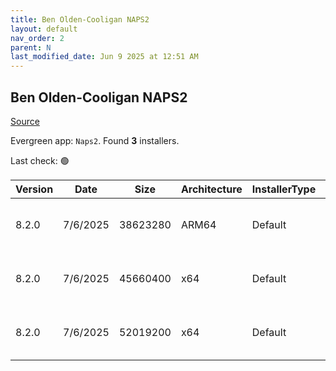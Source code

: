 ```yaml
---
title: Ben Olden-Cooligan NAPS2
layout: default
nav_order: 2
parent: N
last_modified_date: Jun 9 2025 at 12:51 AM
---
```


## Ben Olden-Cooligan NAPS2

[Source](https://www.naps2.com/)

Evergreen app: `Naps2`. Found **3** installers.

Last check: 🟢

| Version | Date     | Size     | Architecture | InstallerType | Type | URI                                                                                                                                                                          |
| ------- | -------- | -------- | ------------ | ------------- | ---- | ---------------------------------------------------------------------------------------------------------------------------------------------------------------------------- |
| 8.2.0   | 7/6/2025 | 38623280 | ARM64        | Default       | exe  | [https://github.com/cyanfish/naps2/releases/download/v8.2.0/naps2-8.2.0-win-arm64.exe](https://github.com/cyanfish/naps2/releases/download/v8.2.0/naps2-8.2.0-win-arm64.exe) |
| 8.2.0   | 7/6/2025 | 45660400 | x64          | Default       | exe  | [https://github.com/cyanfish/naps2/releases/download/v8.2.0/naps2-8.2.0-win-x64.exe](https://github.com/cyanfish/naps2/releases/download/v8.2.0/naps2-8.2.0-win-x64.exe)     |
| 8.2.0   | 7/6/2025 | 52019200 | x64          | Default       | msi  | [https://github.com/cyanfish/naps2/releases/download/v8.2.0/naps2-8.2.0-win-x64.msi](https://github.com/cyanfish/naps2/releases/download/v8.2.0/naps2-8.2.0-win-x64.msi)     |
